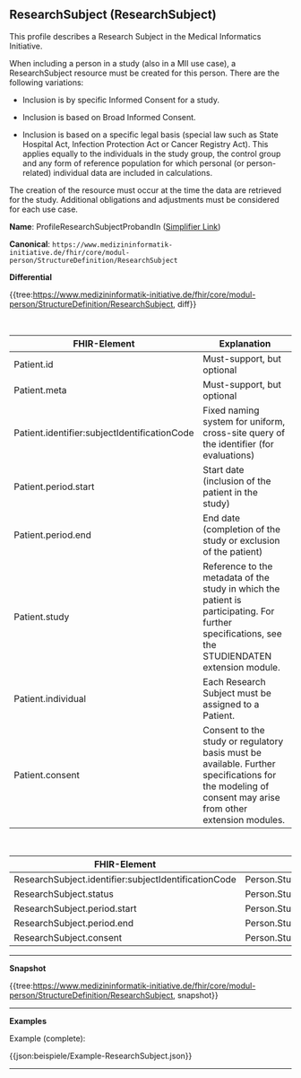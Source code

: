 ## ResearchSubject (ResearchSubject)

This profile describes a Research Subject in the Medical Informatics Initiative.

When including a person in a study (also in a MII use case), a ResearchSubject resource must be created for this person. There are the following variations:

* Inclusion is by specific Informed Consent for a study.

* Inclusion is based on Broad Informed Consent.

* Inclusion is based on a specific legal basis (special law such as State Hospital Act, Infection Protection Act or Cancer Registry Act). This applies equally to the individuals in the study group, the control group and any form of reference population for which personal (or person-related) individual data are included in calculations.

The creation of the resource must occur at the time the data are retrieved for the study. Additional obligations and adjustments must be considered for each use case.

**Name**: ProfileResearchSubjectProbandIn ([Simplifier Link](https://simplifier.net/resolve?canonical=https://www.medizininformatik-initiative.de/fhir/core/modul-person/StructureDefinition/ResearchSubject&fhirVersion=R4&scope=de.medizininformatikinitiative.kerndatensatz.person@1.0.15))

**Canonical**: ```https://www.medizininformatik-initiative.de/fhir/core/modul-person/StructureDefinition/ResearchSubject```

**Differential**

{{tree:https://www.medizininformatik-initiative.de/fhir/core/modul-person/StructureDefinition/ResearchSubject, diff}}

<br>

| FHIR-Element | Explanation |
|--------------|-----------|
| Patient.id      | Must-support, but optional        |
| Patient.meta       | Must-support, but optional         |
| Patient.identifier:subjectIdentificationCode      | Fixed naming system for uniform, cross-site query of the identifier (for evaluations)     |
| Patient.period.start      | Start date (inclusion of the patient in the study)      |
| Patient.period.end      | End date (completion of the study or exclusion of the patient)       |
| Patient.study      | Reference to the metadata of the study in which the patient is participating. For further specifications, see the STUDIENDATEN extension module. |
| Patient.individual      | Each Research Subject must be assigned to a Patient. |
| Patient.consent      | Consent to the study or regulatory basis must be available. Further specifications for the modeling of consent may arise from other extension modules. |

<br>

| FHIR-Element | Logical Data Set |
|--------------|-----------|
| ResearchSubject.identifier:subjectIdentificationCode       | Person.Studienteilnehmer.SubjektIdentifizierungscode         |
| ResearchSubject.status       | Person.Studienteilnehmer.StatusDerTeilnahme         |
| ResearchSubject.period.start       | Person.Studienteilnehmer.BeginnTeilnahme         |
| ResearchSubject.period.end       | Person.Studienteilnehmer.EndeTeilnahme         |
| ResearchSubject.consent       | Person.Studienteilnehmer.Rechtsgrundlage        |


---

**Snapshot**

{{tree:https://www.medizininformatik-initiative.de/fhir/core/modul-person/StructureDefinition/ResearchSubject, snapshot}}

---

**Examples**

Example (complete):

{{json:beispiele/Example-ResearchSubject.json}}

---